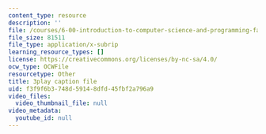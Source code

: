 ```yaml
---
content_type: resource
description: ''
file: /courses/6-00-introduction-to-computer-science-and-programming-fall-2008/f3f9f6b3748d59148dfd45fbf2a796a9_ewd7Lf2dr5Q.vtt
file_size: 81511
file_type: application/x-subrip
learning_resource_types: []
license: https://creativecommons.org/licenses/by-nc-sa/4.0/
ocw_type: OCWFile
resourcetype: Other
title: 3play caption file
uid: f3f9f6b3-748d-5914-8dfd-45fbf2a796a9
video_files:
  video_thumbnail_file: null
video_metadata:
  youtube_id: null
---
```

